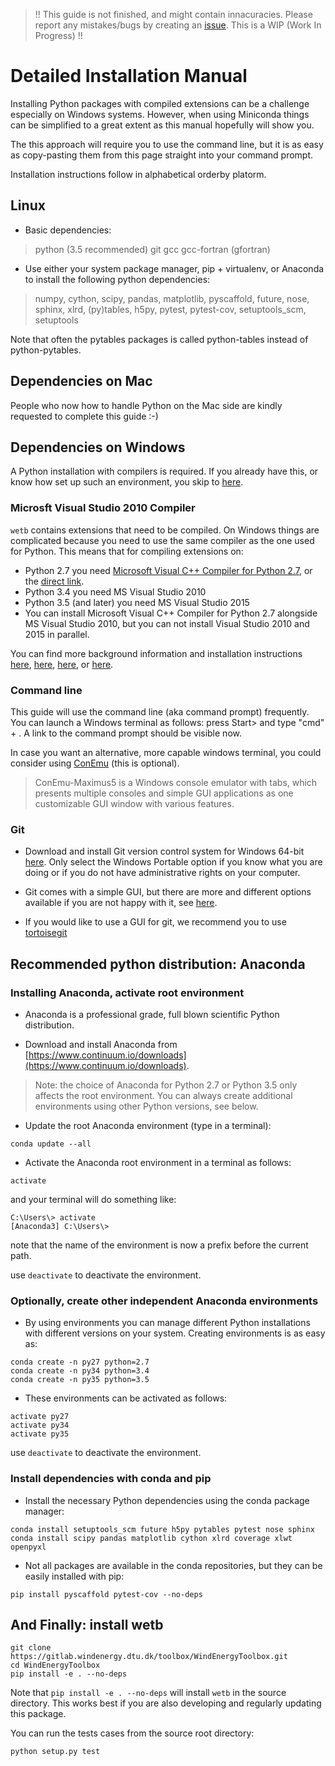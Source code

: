 
> !! This guide is not finished, and might contain innacuracies. Please report
any mistakes/bugs by creating an
[issue](https://gitlab.windenergy.dtu.dk/toolbox/WindEnergyToolbox/issues).
This is a WIP (Work In Progress) !!

# Detailed Installation Manual

Installing Python packages with compiled extensions can be a challenge especially
on Windows systems. However, when using Miniconda things can be simplified to a
great extent as this manual hopefully will show you.

The this approach will require you to use the command line, but it is as easy
as copy-pasting them from this page straight into your command prompt.

Installation instructions follow in alphabetical orderby platorm.


## Linux

* Basic dependencies:

> python (3.5 recommended) git gcc gcc-fortran (gfortran)

* Use either your system package manager, pip + virtualenv, or Anaconda to
install the following python dependencies:

> numpy, cython, scipy, pandas, matplotlib, pyscaffold, future, nose, sphinx,
> xlrd, (py)tables, h5py, pytest, pytest-cov, setuptools_scm, setuptools

Note that often the pytables packages is called python-tables instead of
python-pytables.


## Dependencies on Mac

People who now how to handle Python on the Mac side are kindly requested to
complete this guide :-)


## Dependencies on Windows

A Python installation with compilers is required. If you already have this,
or know how set up such an environment, you skip to
[here](install-manual-detailed.md#and-finally-install-wetb).


### Microsft Visual Studio 2010 Compiler

```wetb``` contains extensions that need to be compiled.
On Windows things are complicated because you need to use the same compiler as
the one used for Python. This means that for compiling extensions on:
* Python 2.7 you need [Microsoft Visual C++ Compiler for Python 2.7](http://aka.ms/vcpython27),
or the [direct link](https://www.microsoft.com/en-gb/download/details.aspx?id=44266).
* Python 3.4 you need MS Visual Studio 2010
* Python 3.5 (and later) you need MS Visual Studio 2015
* You can install Microsoft Visual C++ Compiler for Python 2.7 alongside
MS Visual Studio 2010, but you can not install Visual Studio 2010 and 2015
in parallel.

You can find more background information and installation instructions
[here](https://packaging.python.org/en/latest/extensions/#setting-up-a-build-environment-on-windows),
[here](https://blogs.msdn.microsoft.com/pythonengineering/2016/04/11/unable-to-find-vcvarsall-bat/),
[here](https://matthew-brett.github.io/pydagogue/python_msvc.html),
or [here](http://stevedower.id.au/blog/building-for-python-3-5-part-two/).


### Command line

This guide will use the command line (aka command prompt) frequently.
You can launch a Windows terminal as follows: press Start> and type
"cmd" + <Enter>. A link to the command prompt should be visible now.

In case you want an alternative, more capable windows terminal, you could consider
using [ConEmu](https://conemu.github.io/) (this is optional).

> ConEmu-Maximus5 is a Windows console emulator with tabs, which presents
> multiple consoles and simple GUI applications as one customizable GUI window
> with various features.


### Git

* Download and install Git version control system for Windows 64-bit
[here](https://git-scm.com/download/win). Only select the Windows Portable
option if you know what you are doing or if you do not have administrative
rights on your computer.

* Git comes with a simple GUI, but there are more and different options available
if you are not happy with it, see [here](https://git-scm.com/downloads/guis).

* If you would like to use a GUI for git, we recommend you to use
[tortoisegit](https://tortoisegit.org/)


## Recommended python distribution: Anaconda

### Installing Anaconda, activate root environment

* Anaconda is a professional grade, full blown scientific Python distribution.

* Download and install Anaconda from
[https://www.continuum.io/downloads](https://www.continuum.io/downloads).

> Note: the choice of Anaconda for Python 2.7 or Python 3.5 only affects the
root environment. You can always create additional environments using other
Python versions, see below.

* Update the root Anaconda environment (type in a terminal):

```
conda update --all
```

* Activate the Anaconda root environment in a terminal as follows:

```
activate
```

and your terminal will do something like:
```
C:\Users\> activate
[Anaconda3] C:\Users\>
```
note that the name of the environment is now a prefix before the current path.

use ```deactivate``` to deactivate the environment.


### Optionally, create other independent Anaconda environments

* By using environments you can manage different Python installations with
different versions on your system. Creating environments is as easy as:

```
conda create -n py27 python=2.7
conda create -n py34 python=3.4
conda create -n py35 python=3.5
```

* These environments can be activated as follows:

```
activate py27
activate py34
activate py35
```

use ```deactivate``` to deactivate the environment.


### Install dependencies with conda and pip

* Install the necessary Python dependencies using the conda package manager:

```
conda install setuptools_scm future h5py pytables pytest nose sphinx
conda install scipy pandas matplotlib cython xlrd coverage xlwt openpyxl
```

* Not all packages are available in the conda repositories, but they can be
easily installed with pip:

```
pip install pyscaffold pytest-cov --no-deps
```


## And Finally: install wetb

```
git clone https://gitlab.windenergy.dtu.dk/toolbox/WindEnergyToolbox.git
cd WindEnergyToolbox
pip install -e . --no-deps
```

Note that ```pip install -e . --no-deps``` will install ```wetb``` in the source
directory. This works best if you are also developing and regularly updating
this package.

You can run the tests cases from the source root directory:

```
python setup.py test
```

